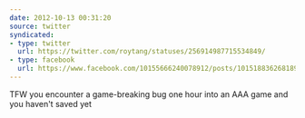 ```yaml
---
date: 2012-10-13 00:31:20
source: twitter
syndicated:
- type: twitter
  url: https://twitter.com/roytang/statuses/256914987715534849/
- type: facebook
  url: https://www.facebook.com/10155666240078912/posts/10151883626818912
---
```


TFW you encounter a game-breaking bug one hour into an AAA game and you haven't saved yet